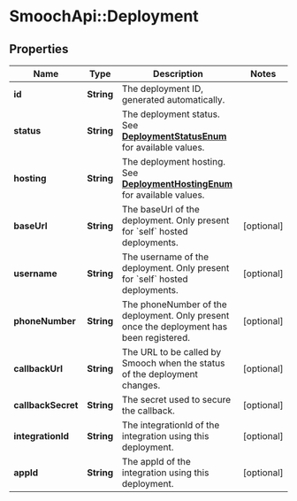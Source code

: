 # SmoochApi::Deployment

## Properties
Name | Type | Description | Notes
------------ | ------------- | ------------- | -------------
**id** | **String** | The deployment ID, generated automatically. | 
**status** | **String** | The deployment status. See [**DeploymentStatusEnum**](Enums.md#DeploymentStatusEnum) for available values. | 
**hosting** | **String** | The deployment hosting. See [**DeploymentHostingEnum**](Enums.md#DeploymentHostingEnum) for available values. | 
**baseUrl** | **String** | The baseUrl of the deployment. Only present for &#x60;self&#x60; hosted deployments. | [optional] 
**username** | **String** | The username of the deployment. Only present for &#x60;self&#x60; hosted deployments. | [optional] 
**phoneNumber** | **String** | The phoneNumber of the deployment. Only present once the deployment has been registered. | [optional] 
**callbackUrl** | **String** | The URL to be called by Smooch when the status of the deployment changes. | [optional] 
**callbackSecret** | **String** | The secret used to secure the callback. | [optional] 
**integrationId** | **String** | The integrationId of the integration using this deployment. | [optional] 
**appId** | **String** | The appId of the integration using this deployment. | [optional] 


